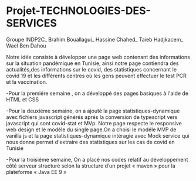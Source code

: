 # Projet-TECHNOLOGIES-DES-SERVICES
Groupe INDP2C_
Brahim Bouallagui_
Hassine Chahed_
Taieb Hadjkacem_
Wael Ben Dahou

Notre idée consiste à développer une page web contenant des informations sur la situation pandémique en Tunisie, ainsi notre page contiendra des actualités,des informations sur le covid, des statistiques concernant le covid 19 et les différents centres où les gens peuvent effectuer le test PCR et la vaccination.


-Pour la premiére semaine , on a développé des pages basiques à l'aide de HTML et CSS

-Pour la deuxiéme semaine, on a ajouté la page statistiques-dynamique avec fichiers javascript générés aprés la conversion de typescript vers javascript qui sont covid-stat et MVp. Notre page respecte le responsive web design et le modéle du single page.On a choisi le modéle MVP de vanilla js et la page  statistiques-dynamique intéragie avec Mock service qui nous donne permet d'extraire des statistiques sur les cas de covid en Tunisie

-Pour la troisiéme semaine, On a placé nos codes relatif au développement côté serveur structuré selon la structure d’un projet « maven » pour la plateforme « Java EE 9 »

